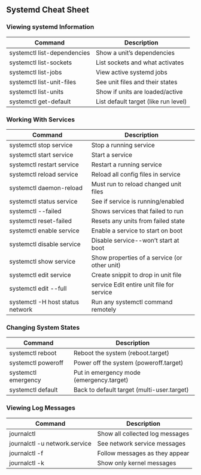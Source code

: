 ## Systemd Cheat Sheet

### Viewing systemd Information

|Command|Description|
|----------- | -----------|
|systemctl list-dependencies| Show a unit’s dependencies|
|systemctl list-sockets| List sockets and what activates|
|systemctl list-jobs| View active systemd jobs|
|systemctl list-unit-files| See unit files and their states|
|systemctl list-units| Show if units are loaded/active|
|systemctl get-default| List default target (like run level)|

### Working With Services
|Command|Description|
|----------- | -----------|
|systemctl stop service| Stop a running service|
|systemctl start service| Start a service|
|systemctl restart service| Restart a running service|
|systemctl reload service| Reload all config files in service|
|systemctl daemon-reload| Must run to reload changed unit files|
|systemctl status service| See if service is running/enabled|
|systemctl --failed| Shows services that failed to run|
|systemctl reset-failed| Resets any units from failed state|
|systemctl enable service| Enable a service to start on boot|
|systemctl disable service| Disable service--won’t start at boot|
|systemctl show service| Show properties of a service (or other unit)|
|systemctl edit service| Create snippit to drop in unit file|
|systemctl edit --full| service Edit entire unit file for service|
|systemctl -H host status network| Run any systemctl command remotely|

### Changing System States
|Command|Description|
|----------- | -----------|
|systemctl reboot| Reboot the system (reboot.target)|
|systemctl poweroff| Power off the system (poweroff.target)|
|systemctl emergency| Put in emergency mode (emergency.target)|
|systemctl default| Back to default target (multi-user.target)|

### Viewing Log Messages
|Command|Description|
|----------- | -----------|
|journalctl| Show all collected log messages
|journalctl -u network.service| See network service messages|
|journalctl -f| Follow messages as they appear|
|journalctl -k| Show only kernel messages|